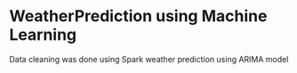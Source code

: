 # WeatherPrediction using Machine Learning

Data cleaning was done using Spark
weather prediction using ARIMA model 

